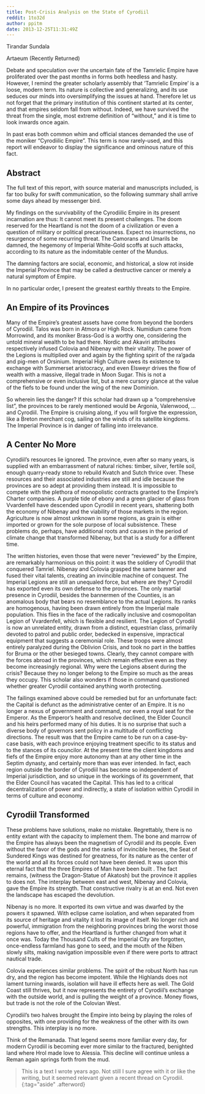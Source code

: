 ```yaml
---
title: Post-Crisis Analysis on the State of Cyrodiil
reddit: 1to32d
author: ppitm
date: 2013-12-25T11:31:49Z
---
```


Tirandar Sundala

Artaeum (Recently Returned)

Debate and speculation over the uncertain fate of the Tamrielic Empire have
proliferated over the past months in forms both heedless and hasty. However, I
remind the greater scholarly assembly that ‘Tamrielic Empire’ is a loose, modern
term. Its nature is collective and generalizing, and its use seduces our minds
into oversimplifying the issues at hand. Therefore let us not forget that the
primary institution of this continent started at its center, and that empires
seldom fall from without. Indeed, we have survived the threat from the single,
most extreme definition of “without,” and it is time to look inwards once again.

In past eras both common whim and official stances demanded the use of the
moniker “Cyrodiilic Empire”. This term is now rarely-used, and this report will
endeavor to display the significance and ominous nature of this fact.

## Abstract

The full text of this report, with source material and manuscripts included, is
far too bulky for swift communication, so the following summary shall arrive
some days ahead by messenger bird.

My findings on the survivability of the Cyrodiilic Empire in its present
incarnation are thus: It cannot meet its present challenges. The doom reserved
for the Heartland is not the doom of a civilization or even a question of
military or political precariousness. Expect no insurrections, no resurgence of
some recurring threat. The Camorans and Umarils be damned, the hegemony of
Imperial White-Gold scoffs at such attacks, according to its nature as the
indomitable center of the Mundus.

The damning factors are social, economic, and historical, a slow rot inside the
Imperial Province that may be called a destructive cancer or merely a natural
symptom of Empire.

In no particular order, I present the greatest earthly threats to the Empire.

## An Empire of its Provinces

Many of the Empire’s greatest assets have come from beyond the borders of
Cyrodiil. Talos was born in Atmora or High Rock. Numidium came from Morrowind,
and its moniker Brass-God is a worthy one, considering the untold mineral wealth
to be had there. Nordic and Akaviri attributes respectively infused Colovia and
Nibenay with their vitality. The power of the Legions is multiplied over and
again by the fighting spirit of the ra’gada and pig-men of Orsinium. Imperial
High Culture owes its existence to exchange with Summerset aristocracy, and even
Elsweyr drives the flow of wealth with a massive, illegal trade in Moon Sugar.
This is not a comprehensive or even inclusive list, but a mere cursory glance at
the value of the fiefs to be found under the wing of the new Dominion.

So wherein lies the danger? If this scholar had drawn up a “comprehensive list”,
the provinces to be rarely mentioned would be Argonia, Valenwood, …and Cyrodiil.
The Empire is cruising along, if you will forgive the expression, like a Breton
merchant cog, sailing on the winds of its satellite kingdoms. The Imperial
Province is in danger of falling into irrelevance.

## A Center No More

Cyrodiil’s resources lie ignored. The province, even after so many years, is
supplied with an embarrassment of natural riches: timber, silver, fertile soil,
enough quarry-ready stone to rebuild Kvatch and Sutch thrice over. These
resources and their associated industries are still and idle because the
provinces are so adept at providing them instead. It is impossible to compete
with the plethora of monopolistic contracts granted to the Empire’s Charter
companies. A purple tide of ebony and a green glacier of glass from Vvardenfell
have descended upon Cyrodiil in recent years, shattering both the economy of
Nibenay and the viability of those markets in the region. Agriculture is now
almost unknown in some regions, as grain is either imported or grown for the
sole purpose of local subsistence. These problems do, perhaps, have additional
roots and causes in the period of climate change that transformed Nibenay, but
that is a study for a different time.

The written histories, even those that were never “reviewed” by the Empire, are
remarkably harmonious on this point: it was the soldiery of Cyrodiil that
conquered Tamriel. Nibenay and Colovia grasped the same banner and fused their
vital talents, creating an invincible machine of conquest. The Imperial Legions
are still an unequaled force, but where are they? Cyrodiil has exported even its
own defense to the provinces. The only martial presence in Cyrodiil, besides the
bannermen of the Counties, is an anomalous body that bears no resemblance to the
actual Legions. Its ranks are homogenous, having been drawn entirely from the
Imperial male population. This flies in the face of the radically inclusive and
cosmopolitan Legion of Vvardenfell, which is flexible and resilient. The Legion
of Cyrodiil is now an unrelated entity, drawn from a distinct, equestrian class,
primarily devoted to patrol and public order, bedecked in expensive, impractical
equipment that suggests a ceremonial role. These troops were almost entirely
paralyzed during the Oblivion Crisis, and took no part in the battles for Bruma
or the other besieged towns. Clearly, they cannot compare with the forces abroad
in the provinces, which remain effective even as they become increasingly
regional. Why were the Legions absent during the crisis? Because they no longer
belong to the Empire so much as the areas they occupy. This scholar also wonders
if those in command questioned whether greater Cyrodiil contained anything worth
protecting.

The failings examined above could be remedied but for an unfortunate fact: the
Capital is defunct as the administrative center of an Empire. It is no longer a
nexus of government and command, nor even a royal seat for the Emperor. As the
Emperor’s health and resolve declined, the Elder Council and his heirs performed
many of his duties. It is no surprise that such a diverse body of governors sent
policy in a multitude of conflicting directions. The result was that the Empire
came to be run on a case-by-case basis, with each province enjoying treatment
specific to its status and to the stances of its councilor. At the present time
the client kingdoms and fiefs of the Empire enjoy more autonomy than at any
other time in the Septim dynasty, and certainly more than was ever intended. In
fact, each region outside the border of Cyrodiil has become so independent of
Imperial jurisdiction, and so unique in the workings of its government, that the
Elder Council has vacated the Capital. This has led to a critical
decentralization of power and indirectly, a state of isolation within Cyrodiil
in terms of culture and economy.

## Cyrodiil Transformed

These problems have solutions, make no mistake. Regrettably, there is no entity
extant with the capacity to implement them. The bone and marrow of the Empire
has always been the magnetism of Cyrodiil and its people. Even without the favor
of the gods and the ranks of invincible heroes, the Seat of Sundered Kings was
destined for greatness, for its nature as the center of the world and all its
forces could not have been denied. It was upon this eternal fact that the three
Empires of Man have been built . The fact remains, (witness the Dragon-Statue of
Akatosh) but the province it applies to does not. The interplay between east and
west, Nibenay and Colovia, gave the Empire its strength. That constructive
rivalry is at an end. Not even the landscape has escaped the devolution.

Nibenay is no more. It exported its own virtue and was dwarfed by the powers it
spawned. With eclipse came isolation, and when separated from its source of
heritage and vitality it lost its image of itself. No longer rich and powerful,
immigration from the neighboring provinces bring the worst those regions have to
offer, and the Heartland is further changed from what it once was. Today the
Thousand Cults of the Imperial City are forgotten, once-endless farmland has
gone to seed, and the mouth of the Niben slowly silts, making navigation
impossible even if there were ports to attract nautical trade.

Colovia experiences similar problems. The spirit of the robust North has run
dry, and the region has become impotent. While the Highlands does not lament
turning inwards, isolation will have ill effects here as well. The Gold Coast
still thrives, but it now represents the entirety of Cyrodiil’s exchange with
the outside world, and is pulling the weight of a province. Money flows, but
trade is not the role of the Colovian West.

Cyrodiil’s two halves brought the Empire into being by playing the roles of
opposites, with one providing for the weakness of the other with its own
strengths. This interplay is no more.

Think of the Remanada. That legend seems more familiar every day, for modern
Cyrodiil is becoming ever more similar to the fractured, benighted land where
Hrol made love to Alessia. This decline will continue unless a Reman again
springs forth from the mud.

> This is a text I wrote years ago. Not still I sure agree with it or like the
> writing, but it seemed relevant given a recent thread on Cyrodiil.
{:tag="aside" .afterword}
